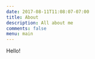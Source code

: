 ```yaml
---
date: 2017-08-11T11:08:07-07:00
title: About
description: All about me
comments: false
menu: main
---
```


Hello!

